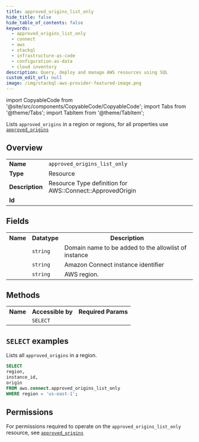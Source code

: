 ```yaml
---
title: approved_origins_list_only
hide_title: false
hide_table_of_contents: false
keywords:
  - approved_origins_list_only
  - connect
  - aws
  - stackql
  - infrastructure-as-code
  - configuration-as-data
  - cloud inventory
description: Query, deploy and manage AWS resources using SQL
custom_edit_url: null
image: /img/stackql-aws-provider-featured-image.png
---
```


import CopyableCode from '@site/src/components/CopyableCode/CopyableCode';
import Tabs from '@theme/Tabs';
import TabItem from '@theme/TabItem';

Lists <code>approved_origins</code> in a region or regions, for all properties use <a href="/services/serviceName/approved_origins/"><code>approved_origins</code></a>

## Overview
<table>
<tbody>
<tr><td><b>Name</b></td><td><code>approved_origins_list_only</code></td></tr>
<tr><td><b>Type</b></td><td>Resource</td></tr>
<tr><td><b>Description</b></td><td>Resource Type definition for AWS::Connect::ApprovedOrigin</td></tr>
<tr><td><b>Id</b></td><td><CopyableCode code="aws.connect.approved_origins_list_only" /></td></tr>
</tbody>
</table>

## Fields
<table>
<tbody>
<tr><th>Name</th><th>Datatype</th><th>Description</th></tr><tr><td><CopyableCode code="origin" /></td><td><code>string</code></td><td>Domain name to be added to the allowlist of instance</td></tr>
<tr><td><CopyableCode code="instance_id" /></td><td><code>string</code></td><td>Amazon Connect instance identifier</td></tr>
<tr><td><CopyableCode code="region" /></td><td><code>string</code></td><td>AWS region.</td></tr>
</tbody>
</table>

## Methods

<table>
<tbody>
  <tr>
    <th>Name</th>
    <th>Accessible by</th>
    <th>Required Params</th>
  </tr>
  <tr>
    <td><CopyableCode code="list_resources" /></td>
    <td><code>SELECT</code></td>
    <td><CopyableCode code="region" /></td>
  </tr>
</tbody>
</table>

## `SELECT` examples
Lists all <code>approved_origins</code> in a region.
```sql
SELECT
region,
instance_id,
origin
FROM aws.connect.approved_origins_list_only
WHERE region = 'us-east-1';
```


## Permissions

For permissions required to operate on the <code>approved_origins_list_only</code> resource, see <a href="/services/connect/approved_origins/#permissions"><code>approved_origins</code></a>

